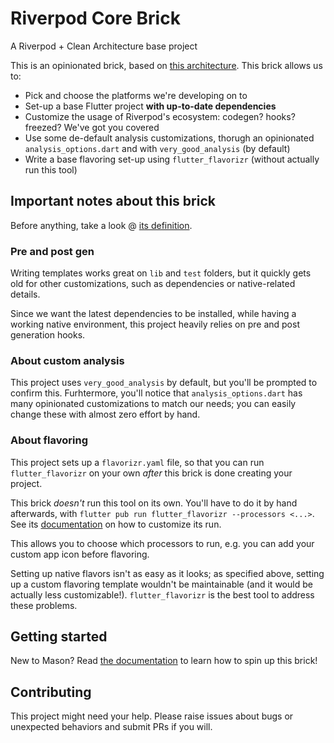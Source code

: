 # Riverpod Core Brick
A Riverpod + Clean Architecture base project

This is an opinionated brick, based on [this architecture](https://github.com/lucavenir/riverpod_architecture_example).
This brick allows us to:
- Pick and choose the platforms we're developing on to
- Set-up a base Flutter project **with up-to-date dependencies**
- Customize the usage of Riverpod's ecosystem: codegen? hooks? freezed? We've got you covered
- Use some de-default analysis customizations, thorugh an opinionated `analysis_options.dart` and with `very_good_analysis` (by default)
- Write a base flavoring set-up using `flutter_flavorizr` (without actually run this tool)

## Important notes about this brick
Before anything, take a look @ [its definition](brick/brick.yaml).

### Pre and post gen
Writing templates works great on `lib` and `test` folders, but it quickly gets old for other customizations, such as dependencies or native-related details.

Since we want the latest dependencies to be installed, while having a working native environment, this project heavily relies on pre and post generation hooks.

### About custom analysis
This project uses `very_good_analysis` by default, but you'll be prompted to confirm this.
Furhtermore, you'll notice that `analysis_options.dart` has many opinionated customizations to match our needs; you can easily change these with almost zero effort by hand.

### About flavoring
This project sets up a `flavorizr.yaml` file, so that you can run `flutter_flavorizr` on your own *after* this brick is done creating your project.

This brick *doesn't* run this tool on its own. You'll have to do it by hand afterwards, with `flutter pub run flutter_flavorizr --processors <...>`. See its [documentation](https://pub.dev/packages/flutter_flavorizr) on how to customize its run.

This allows you to choose which processors to run, e.g. you can add your custom app icon before flavoring.

Setting up native flavors isn't as easy as it looks; as specified above, setting up a custom flavoring template wouldn't be maintainable (and it would be actually less customizable!). `flutter_flavorizr` is the best tool to address these problems.

## Getting started
New to Mason? Read [the documentation](https://docs.brickhub.dev/installing) to learn how to spin up this brick!

## Contributing
This project might need your help. Please raise issues about bugs or unexpected behaviors and submit PRs if you will.
